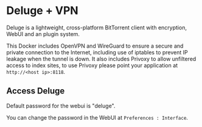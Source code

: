 # Deluge + VPN

Deluge is a lightweight, cross-platform BitTorrent client with encryption, WebUI and an plugin system.

This Docker includes OpenVPN and WireGuard to ensure a secure and private connection to the Internet, including use of iptables to prevent IP leakage when the tunnel is down. It also includes Privoxy to allow unfiltered access to index sites, to use Privoxy please point your application at `http://<host ip>:8118`.

## Access Deluge

Default password for the webui is "deluge".

You can change the password in the WebUI at `Preferences : Interface`.
